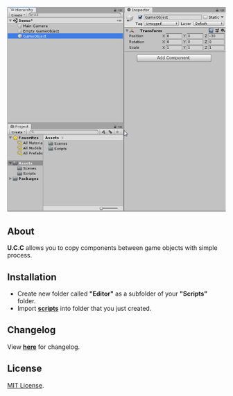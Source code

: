 <p align="center">
  <a href="#"><img src="https://github.com/iozsaygi/unity-component-copier/blob/master/media/usage-1.1.gif"/></a>
</p>

## About
**U.C.C** allows you to copy components between game objects with simple process.

## Installation
* Create new folder called **"Editor"** as a subfolder of your **"Scripts"** folder.
* Import **[scripts](https://github.com/iozsaygi/unity-component-copier/tree/master/unity-component-copier/Assets/Scripts/Editor/UCC)** into folder that you just created.

## Changelog
View **[here](https://github.com/iozsaygi/unity-component-copier/blob/master/CHANGELOG.md)** for changelog.

## License
[MIT License](https://github.com/iozsaygi/unity-component-copier/blob/master/LICENSE).
